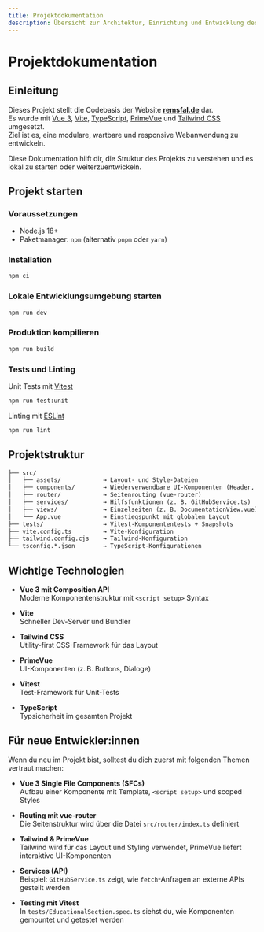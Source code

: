 ```yaml
---
title: Projektdokumentation
description: Übersicht zur Architektur, Einrichtung und Entwicklung des remsfal.de Projekts
---
```


# Projektdokumentation

## Einleitung

Dieses Projekt stellt die Codebasis der Website **[remsfal.de](https://remsfal.de)** dar.  
Es wurde mit [Vue 3](https://vuejs.org/), [Vite](https://vitejs.dev/), [TypeScript](https://www.typescriptlang.org/), [PrimeVue](https://primevue.org/) und [Tailwind CSS](https://tailwindcss.com/) umgesetzt.  
Ziel ist es, eine modulare, wartbare und responsive Webanwendung zu entwickeln.

Diese Dokumentation hilft dir, die Struktur des Projekts zu verstehen und es lokal zu starten oder weiterzuentwickeln.

## Projekt starten

### Voraussetzungen

- Node.js 18+
- Paketmanager: `npm` (alternativ `pnpm` oder `yarn`)

### Installation

```bash
npm ci
```

### Lokale Entwicklungsumgebung starten
```bash 
npm run dev
```

### Produktion kompilieren
```bash
npm run build
```

### Tests und Linting
Unit Tests mit [Vitest](https://vitest.dev/)
```bash
npm run test:unit
```
Linting mit [ESLint](https://eslint.org/)
```bash
npm run lint
```

## Projektstruktur

```txt
├── src/
│   ├── assets/            → Layout- und Style-Dateien
│   ├── components/        → Wiederverwendbare UI-Komponenten (Header, Footer etc.)
│   ├── router/            → Seitenrouting (vue-router)
│   ├── services/          → Hilfsfunktionen (z. B. GitHubService.ts)
│   ├── views/             → Einzelseiten (z. B. DocumentationView.vue)
│   └── App.vue            → Einstiegspunkt mit globalem Layout
├── tests/                 → Vitest-Komponententests + Snapshots
├── vite.config.ts         → Vite-Konfiguration
├── tailwind.config.cjs    → Tailwind-Konfiguration
└── tsconfig.*.json        → TypeScript-Konfigurationen
```

## Wichtige Technologien

- **Vue 3 mit Composition API**  
  Moderne Komponentenstruktur mit `<script setup>` Syntax

- **Vite**  
  Schneller Dev-Server und Bundler

- **Tailwind CSS**  
  Utility-first CSS-Framework für das Layout

- **PrimeVue**  
  UI-Komponenten (z. B. Buttons, Dialoge)

- **Vitest**  
  Test-Framework für Unit-Tests

- **TypeScript**  
  Typsicherheit im gesamten Projekt

## Für neue Entwickler:innen

Wenn du neu im Projekt bist, solltest du dich zuerst mit folgenden Themen vertraut machen:

- **Vue 3 Single File Components (SFCs)**  
  Aufbau einer Komponente mit Template, `<script setup>` und scoped Styles

- **Routing mit vue-router**  
  Die Seitenstruktur wird über die Datei `src/router/index.ts` definiert

- **Tailwind & PrimeVue**  
  Tailwind wird für das Layout und Styling verwendet, PrimeVue liefert interaktive UI-Komponenten

- **Services (API)**  
  Beispiel: `GitHubService.ts` zeigt, wie `fetch`-Anfragen an externe APIs gestellt werden

- **Testing mit Vitest**  
  In `tests/EducationalSection.spec.ts` siehst du, wie Komponenten gemountet und getestet werden
